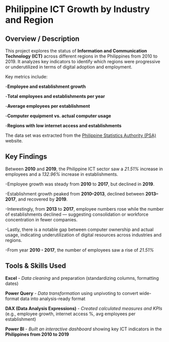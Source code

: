 # Philippine ICT Growth by Industry and Region 

## Overview / Description

This project explores the status of **Information and Communication Technology (ICT)** across different regions in the Philippines from 2010 to 2019. It analyzes key indicators to identify which regions were progressive or underutilized in terms of digital adoption and employment.

Key metrics include:

-**Employee and establishment growth**

-**Total employees and establishments per year**

-**Average employees per establishment**

-**Computer equipment vs. actual computer usage**

-**Regions with low internet access and establishments**

The data set was extracted from the [Philippine Statistics Authority (PSA)](https://openstat.psa.gov.ph/PXWeb/pxweb/en/DB/DB__3F/0013F4BSIC0.px/?rxid=bdf9d8da-96f1-4100-ae09-18cb3eaeb313) website.


## Key Findings
Between **2010** and **2019**, the Philippine ICT sector saw a *21.51%* increase in employees and a *132.96%* increase in establishments.

-Employee growth was steady from **2010** to **2017**, but declined in **2019**.

-Establishment growth peaked from **2010–2013**, declined between **2013–2017**, and recovered by **2019**.

-Interestingly, from **2013** to **2017**, employee numbers rose while the number of establishments declined — suggesting consolidation or workforce concentration in fewer companies.

-Lastly, there is a notable gap between computer ownership and actual usage, indicating underutilization of digital resources across industries and regions.

-From year **2010 - 2017**, the number of employees saw a rise of *21.51%*



## Tools & Skills Used

**Excel** - *Data cleaning* and preparation (standardizing columns, formatting dates)

**Power Query** - *Data transformation* using unpivoting to convert wide-format data into analysis-ready format

**DAX (Data Analysis Expressions)** - *Created calculated measures and KPIs* (e.g., employee growth, internet access %, avg employees per establishment)

**Power BI** - *Built an interactive dashboard* showing key ICT indicators in the **Philippines from 2010 to 2019**

